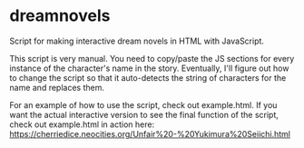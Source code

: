 # dreamnovels

Script for making interactive dream novels in HTML with JavaScript.

This script is very manual. You need to copy/paste the JS sections for every instance of the character's name in the story. Eventually, I'll figure out how to change the script so that it auto-detects the string of characters for the name and replaces them. 

For an example of how to use the script, check out example.html. If you want the actual interactive version to see the final function of the script, check out example.html in action here:
https://cherriedice.neocities.org/Unfair%20-%20Yukimura%20Seiichi.html

